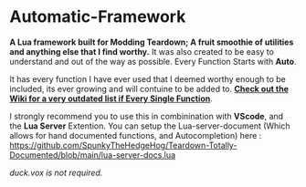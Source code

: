 # Automatic-Framework

**A Lua framework built for Modding Teardown; A fruit smoothie of utilities and anything else that I find worthy.** It was also created to be easy to understand and out of the way as possible. Every Function Starts with **Auto**.

It has every function I have ever used that I deemed worthy enough to be included, its ever growing and will contuine to be added to. 
[**Check out the Wiki for a very outdated list if Every Single Function**](https://github.com/SpunkyTheHedgeHog/Automatic-Framework/wiki).

I strongly recommend you to use this in combinination with **VScode**, and the **Lua Server** Extention.
You can setup the Lua-server-document (Which allows for hand documented functions, and Autocompletion) here :
https://github.com/SpunkyTheHedgeHog/Teardown-Totally-Documented/blob/main/lua-server-docs.lua

_duck.vox is not required._
